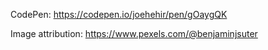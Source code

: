 CodePen: https://codepen.io/joehehir/pen/gOaygQK

Image attribution: https://www.pexels.com/@benjaminjsuter
